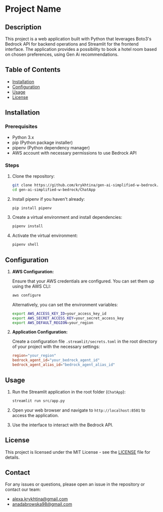 # Project Name

## Description

This project is a web application built with Python that leverages Boto3's Bedrock API for backend operations and Streamlit for the frontend interface. The application provides a possibility to book a hotel room based on chosen preferences, using Gen Ai recommendations.

## Table of Contents

- [Installation](#installation)
- [Configuration](#configuration)
- [Usage](#usage)
- [License](#license)

## Installation

### Prerequisites

- Python 3.x
- pip (Python package installer)
- pipenv (Python dependency manager)
- AWS account with necessary permissions to use Bedrock API

### Steps

1. Clone the repository:

    ```sh
    git clone https://github.com/krykhtina/gen-ai-simplified-w-bedrock.git
    cd gen-ai-simplified-w-bedrock/ChatApp
    ```

2. Install pipenv if you haven't already:

    ```sh
    pip install pipenv
    ```

3. Create a virtual environment and install dependencies:

    ```sh
    pipenv install
    ```

4. Activate the virtual environment:

    ```sh
    pipenv shell
    ```

## Configuration

1. **AWS Configuration:**

    Ensure that your AWS credentials are configured. You can set them up using the AWS CLI:

    ```sh
    aws configure
    ```

    Alternatively, you can set the environment variables:

    ```sh
    export AWS_ACCESS_KEY_ID=your_access_key_id
    export AWS_SECRET_ACCESS_KEY=your_secret_access_key
    export AWS_DEFAULT_REGION=your_region
    ```

2. **Application Configuration:**

    Create a configuration file `.streamlit/secrets.toml` in the root directory of your project with the necessary settings:

    ```toml
    region="your_region"
    bedrock_agent_id="your_bedrock_agent_id"
    bedrock_agent_alias_id="bedrock_agent_alias_id"
    ```

## Usage

1. Run the Streamlit application in the root folder (`ChatApp`):

    ```sh
    streamlit run src/app.py
    ```

2. Open your web browser and navigate to `http://localhost:8501` to access the application.

3. Use the interface to interact with the Bedrock API.

## License

This project is licensed under the MIT License - see the [LICENSE](LICENSE) file for details.

## Contact

For any issues or questions, please open an issue in the repository or contact our team:

- alexa.krykhtina@gmail.com
- anadabrowska98@gmail.com

